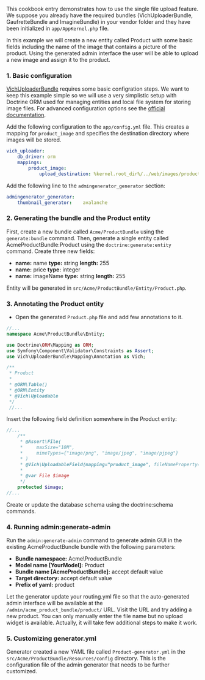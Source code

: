 This cookbook entry demonstrates how to use the single file upload feature. We suppose you already have the required bundles (VichUploaderBundle, GaufretteBundle and ImagineBundle) in your vendor folder and they have been initialized in `app/AppKernel.php` file.

In this example we will create a new entity called Product with some basic fields including the name of the image that contains a picture of the product. Using the generated admin interface the user will be able to upload a new image and assign it to the product.

### 1. Basic configuration
[VichUploaderBundle](https://github.com/dustin10/VichUploaderBundle) requires some basic configration steps. We want to keep this example simple so we will use a very simplistic setup with Doctrine ORM used for managing entities and local file system for storing image files. For advanced configuration options see the [official documentation](https://github.com/dustin10/VichUploaderBundle/blob/master/Resources/doc/index.md).

Add the following configuration to the `app/config.yml` file. This creates a mapping for `product_image` and specifies the destination directory where images will be stored.
```yaml
vich_uploader:
    db_driver: orm
    mappings:
        product_image:
            upload_destination: %kernel.root_dir%/../web/images/products
```

Add the following line to the `admingenerator_generator` section:
```yaml
admingenerator_generator:
    thumbnail_generator:    avalanche
```

### 2. Generating the bundle and the Product entity
First, create a new bundle called `Acme/ProductBundle` using the `generate:bundle` command. 
Then, generate a single entity called AcmeProductBundle:Product using the `doctrine:generate:entity` command. Create three new fields:
   * **name:** name **type:** string **length:** 255
   * **name:** price **type:** integer
   * **name:** imageName **type:** string **length:** 255

Entity will be generated in `src/Acme/ProductBundle/Entity/Product.php`.

### 3. Annotating the Product entity
* Open the generated ``Product.php`` file and add few annotations to it. 

```php
//...
namespace Acme\ProductBundle\Entity;

use Doctrine\ORM\Mapping as ORM;
use Symfony\Component\Validator\Constraints as Assert;
use Vich\UploaderBundle\Mapping\Annotation as Vich;

/**
 * Product
 *
 * @ORM\Table()
 * @ORM\Entity
 * @Vich\Uploadable
 */
 //...
 ```
 
 Insert the following field definition somewhere in the Product entity:
 
```php
//...
    /**
     * @Assert\File(
     *     maxSize="10M",
     *     mimeTypes={"image/png", "image/jpeg", "image/pjpeg"}
     * )
     * @Vich\UploadableField(mapping="product_image", fileNameProperty="imageName")
     *
     * @var File $image
     */
    protected $image;    
//...
```

Create or update the database schema using the doctrine:schema commands.

### 4. Running admin:generate-admin
Run the `admin:generate-admin` command to generate admin GUI in the existing AcmeProductBundle bundle with the following parameters:
* **Bundle namespace:** Acme\ProductBundle
* **Model name [YourModel]:** Product
* **Bundle name [AcmeProductBundle]:** accept default value
* **Target directory:** accept default value
* **Prefix of yaml:** product

Let the generator update your routing.yml file so that the auto-generated admin interface will be available at the `/admin/acme_product_bundle/product/` URL. Visit the URL and try adding a new product. You can only manually enter the file name but no upload widget is available. Actually, it will take few additional steps to make it work.

### 5. Customizing generator.yml
Generator created a new YAML file called `Product-generator.yml` in the `src/Acme/ProductBundle/Resources/config` directory. This is the configuration file of the admin generator that needs to be further customized.
